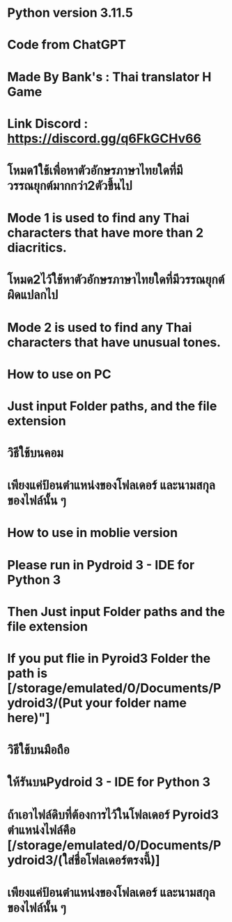 # Python version 3.11.5
# Code from ChatGPT
# Made By Bank's : Thai translator H Game
# Link Discord : https://discord.gg/q6FkGCHv66

# โหมด1ใช้เพื่อหาตัวอักษรภาษาไทยใดที่มีวรรณยุกต์มากกว่า2ตัวขึ้นไป
# Mode 1 is used to find any Thai characters that have more than 2 diacritics.

# โหมด2ไว้ใช้หาตัวอักษรภาษาไทยใดที่มีวรรณยุกต์ผิดแปลกไป
# Mode 2 is used to find any Thai characters that have unusual tones.

# How to use on PC
# Just input Folder paths, and the file extension

# วิธีใช้บนคอม
# เพียงแค่ป้อนตำแหน่งของโฟลเดอร์ และนามสกุลของไฟล์นั้น ๆ 

# How to use in moblie version
# Please run in Pydroid 3 - IDE for Python 3
# Then Just input Folder paths and the file extension
# If you put flie in Pyroid3 Folder the path is [/storage/emulated/0/Documents/Pydroid3/(Put your folder name here)"]

# วิธีใช้บนมือถือ
# ให้รันบนPydroid 3 - IDE for Python 3
# ถ้าเอาไฟล์ดิบที่ต้องการไว้ในโฟลเดอร์  Pyroid3 ตำแหน่งไฟล์คือ [/storage/emulated/0/Documents/Pydroid3/(ใส่ชื่อโฟลเดอร์ตรงนี้)]
# เพียงแค่ป้อนตำแหน่งของโฟลเดอร์ และนามสกุลของไฟล์นั้น ๆ 
